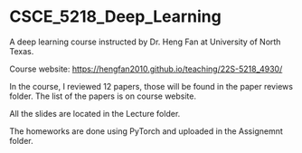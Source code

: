 # CSCE_5218_Deep_Learning

A deep learning course instructed by Dr. Heng Fan at University of North Texas.

Course website: https://hengfan2010.github.io/teaching/22S-5218_4930/

In the course, I reviewed 12 papers, those will be found in the paper reviews folder. The list of the papers is on course website.

All the slides are located in the Lecture folder.

The homeworks are done using PyTorch and uploaded in the Assignemnt folder.


